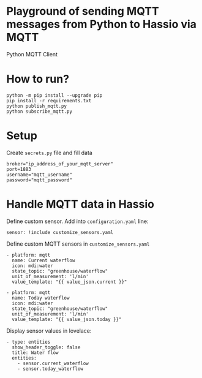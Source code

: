 # Playground of sending MQTT messages from Python to Hassio via MQTT
Python MQTT Client

# How to run?
```
python -m pip install --upgrade pip
pip install -r requirements.txt
python publish_mqtt.py
python subscribe_mqtt.py
```

# Setup
Create `secrets.py` file and fill data
```
broker="ip_address_of_your_mqtt_server"
port=1883
username="mqtt_username"
password="mqtt_password"
```

# Handle MQTT data in Hassio
Define custom sensor. Add into `configuration.yaml` line:
```
sensor: !include customize_sensors.yaml
```

Define custom MQTT sensors in `customize_sensors.yaml`
```
- platform: mqtt
  name: Current waterflow
  icon: mdi:water
  state_topic: "greenhouse/waterflow"
  unit_of_measurement: 'l/min'
  value_template: "{{ value_json.current }}"
  
- platform: mqtt
  name: Today waterflow
  icon: mdi:water
  state_topic: "greenhouse/waterflow"
  unit_of_measurement: 'l/min'
  value_template: "{{ value_json.today }}"
```

Display sensor values in lovelace:
```
- type: entities
  show_header_toggle: false
  title: Water flow
  entities:
    - sensor.current_waterflow
    - sensor.today_waterflow
```